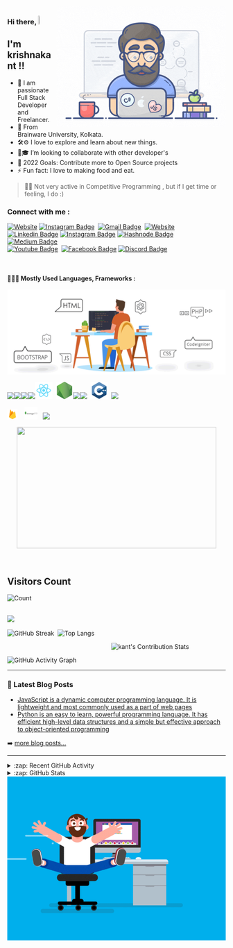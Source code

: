 
  <img align="right" alt="GIF" src="developer.gif" height="280dp" width="390dp">

### Hi there, <img src="https://github.com/TheDudeThatCode/TheDudeThatCode/blob/master/Assets/Hi.gif" height="4%" width="4%" >              
## I'm krishnakant !!
- 🔭 I  am passionate Full Stack Developer and Freelancer.
- 🌱 From Brainware University, Kolkata.
- 🛠⚙ I love to explore and learn about new things.
- 🤝🎓 I’m looking to collaborate with other developer's
- 🥅 2022 Goals: Contribute more to Open Source projects
- ⚡ Fun fact: I love to making food and eat.
> 🐱‍💻 Not very active in Competitive Programming , but if I get time or feeling, I do :)


### Connect with me :

[![Website](https://img.shields.io/website?label=Freelancer&style=for-the-badge&url=https%3A%2F%2Fkant146.wordpress.com)](https://www.freelancer.com/u/krishnakantkr)
[![Instagram Badge](https://img.shields.io/badge/-Code_Bank-red?style=for-the-badge&logo=instagram&logoColor=white&link=https://www.instagram.com/code_bank146/)](https://www.instagram.com/code_bank146/)&nbsp;
[![Gmail Badge](https://img.shields.io/badge/-gmail-black?style=for-the-badge&logo=gmail&logoColor=white&link=https://mailto:codebank2020@gmail.com)](mailto:codebank2020@gmail.com)&nbsp;
[![Website](https://img.shields.io/website?label=Code_Bank&style=for-the-badge&url=https%3A%2F%2Fkant146.wordpress.com)](http://codebank.co.in)
<br/>
[![Linkedin Badge](https://img.shields.io/badge/-linkedn-blue?style=for-the-badge&logo=Linkedin&logoColor=white&link=https://www.linkedin.com/in/krishnakant-kumar-80965b176/)](https://www.linkedin.com/in/krishnakant-kumar-80965b176/)&nbsp;[![Instagram Badge](https://img.shields.io/badge/-instagram-8a3ab9?style=for-the-badge&logo=instagram&logoColor=white&link=https://www.instagram.com/kant_146/)](https://www.instagram.com/kant_146/)&nbsp;[![Hashnode Badge](https://img.shields.io/badge/-hashnode-2962FF?style=for-the-badge&logo=hashnode&logoColor=white&link=https://hashnode.com/@Kant146)](https://hashnode.com/@Kant146)&nbsp;
[![Medium Badge](https://img.shields.io/badge/-medium-000000?style=for-the-badge&logo=medium&logoColor=white&link=https://medium.com/@krishnakantkumar_32146)](https://medium.com/@krishnakantkumar_32146)<br/> [![Youtube Badge](https://img.shields.io/badge/-youtube-FF0000?style=for-the-badge&logo=youtube&logoColor=white&link=https://www.youtube.com/channel/UCBTwzxjvK-0gGuJ1g_LlP8Q)](https://www.youtube.com/channel/UCBTwzxjvK-0gGuJ1g_LlP8Q)&nbsp; [![Facebook Badge](https://img.shields.io/badge/-facebook-blue?style=for-the-badge&logo=facebook&logoColor=white&link=https://www.facebook.com/omgkant.146)](https://www.facebook.com/omgkant.146)
[![Discord Badge](https://img.shields.io/badge/-Discord-blue?style=for-the-badge&logo=Discord&logoColor=white&link=https://discord.gg/JzaTUBFdB6)](https://discord.gg/JzaTUBFdB6)
&nbsp;


<br />

#### 👨🏻‍💻 Mostly Used Languages, Frameworks :

<p align="center"><img src="68747470733a2f2f7777772e72617673616e6d656469612e636f6d2f7765625f6173736574732f696d616765732f776562736974652e676966.gif" ></p>

</img><img src="https://img.icons8.com/color/48/000000/html-5.png"/><img src="https://img.icons8.com/color/48/000000/css3.png"/><img src="https://img.icons8.com/color/48/000000/bootstrap.png"/><img src="https://img.icons8.com/color/48/000000/javascript.png"/><img height="40" src="https://raw.githubusercontent.com/github/explore/80688e429a7d4ef2fca1e82350fe8e3517d3494d/topics/react/react.png">&nbsp;&nbsp;<img height="40" src="https://raw.githubusercontent.com/github/explore/80688e429a7d4ef2fca1e82350fe8e3517d3494d/topics/nodejs/nodejs.png"><img src="https://img.icons8.com/color/48/000000/git.png"/><img align="bottom" height="40"  src="https://img.icons8.com/color/344/java-coffee-cup-logo--v1.png"/>&nbsp;&nbsp;<img align="bottom" height="40" src="https://raw.githubusercontent.com/github/explore/80688e429a7d4ef2fca1e82350fe8e3517d3494d/topics/cpp/cpp.png">&nbsp;&nbsp;<img align="bottom" height="30" src="https://upload.wikimedia.org/wikipedia/commons/thumb/2/27/PHP-logo.svg/1200px-PHP-logo.svg.png"/> &nbsp;&nbsp;&nbsp;

<img height="24" src="https://raw.githubusercontent.com/github/explore/80688e429a7d4ef2fca1e82350fe8e3517d3494d/topics/firebase/firebase.png">&nbsp;&nbsp;&nbsp;&nbsp;<img height="30" src="https://raw.githubusercontent.com/github/explore/80688e429a7d4ef2fca1e82350fe8e3517d3494d/topics/mongodb/mongodb.png">
&nbsp;&nbsp;<img height="30" src="https://d1.awsstatic.com/asset-repository/products/amazon-rds/1024px-MySQL.ff87215b43fd7292af172e2a5d9b844217262571.png"/>&nbsp;
<!-- <br/>
 <p align="left"><img src="c++_init_forest (1).gif" height="200dp" width="280dp"></p>
<br /> -->


<p align="center"><img src="kant146 (5).gif" height="280dp" width="460dp"></p> 

<br>

## Visitors Count

![Count](https://profile-counter.glitch.me/kant146/count.svg)

<br />
<img src="https://github-profile-trophy.vercel.app/?username=kant146&theme=onedark&column=3&margin-w=15&margin-h=15">

![GitHub Streak](https://github-readme-streak-stats.herokuapp.com/?user=kant146&theme=tokyonight&count_private=true)&nbsp; ![Top Langs](https://github-readme-stats.vercel.app/api/top-langs/?username=kant146&layout=compact&theme=tokyonight)

&nbsp;&nbsp; &nbsp;&nbsp;&nbsp;&nbsp;&nbsp;&nbsp;&nbsp;&nbsp;&nbsp;&nbsp; &nbsp;&nbsp;&nbsp;&nbsp;&nbsp;&nbsp;&nbsp;&nbsp; &nbsp;&nbsp;&nbsp;&nbsp;&nbsp;&nbsp;&nbsp;&nbsp;&nbsp;&nbsp; &nbsp;&nbsp;&nbsp;&nbsp;&nbsp;&nbsp;&nbsp;&nbsp;&nbsp;&nbsp;&nbsp;&nbsp;&nbsp;&nbsp;&nbsp;&nbsp;&nbsp;&nbsp;&nbsp;&nbsp;&nbsp;&nbsp;&nbsp;&nbsp;&nbsp;&nbsp;&nbsp;![kant's Contribution Stats](https://github-contribution-stats.vercel.app/api/?username=kant146) 

![GitHub Activity Graph](https://activity-graph.herokuapp.com/graph?username=kant146&theme=github&count_private=true)  

---



### 📕 Latest Blog Posts

<!-- BLOG-POST-LIST:START -->
- [JavaScript is a dynamic computer programming language. It is lightweight and most commonly used as a part of web pages](https://kant146.wordpress.com/2020/10/24/javascript/)
- [Python is an easy to learn, powerful programming language. It has efficient high-level data structures and a simple but effective approach to object-oriented programming](https://kant146.wordpress.com/2020/10/24/python/)

<!-- BLOG-POST-LIST:END -->

➡️ [more blog posts...](https://kant146.wordpress.com)

---

<details>
  <summary>:zap: Recent GitHub Activity</summary>
  
<!--START_SECTION:activity-->
1. 🗣 Commented on [#1](https://github.com/kant146/Kant-Portfolio-Website) in [kant146/Kant-Portfolio-Website](https://github.com/kant146/Kant-Portfolio-Website)
<!--END_SECTION:activity-->

</details>

<details>
  <summary>:zap: GitHub Stats</summary>
  
 ![kant's github stats](https://github-readme-stats.vercel.app/api?username=kant146&show_icons=true&hide_border=true&theme=tokyonight&count_private=true)

</details>

<img src="coding.gif">

[website]: https://kant146.wordpress.com
[facebook]: https://www.facebook.com/omgkant.146
[youtube]: https://www.youtube.com/channel/UCBTwzxjvK-0gGuJ1g_LlP8Q
[instagram]: https://instagram.com/kant146
[linkedin]: https://www.linkedin.com/in/krishnakant-kumar-80965b176
